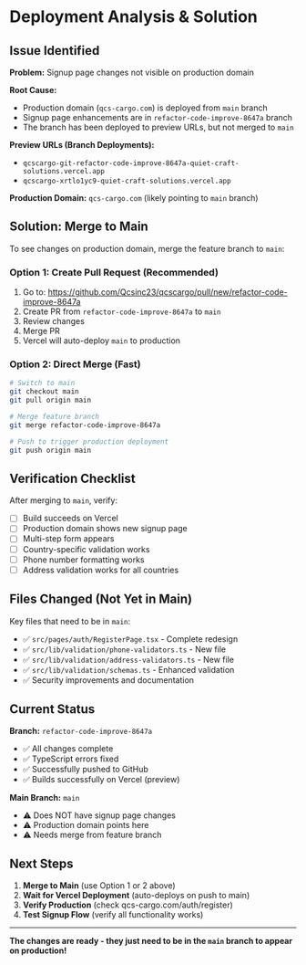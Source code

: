 # Deployment Analysis & Solution

## Issue Identified

**Problem:** Signup page changes not visible on production domain

**Root Cause:** 
- Production domain (`qcs-cargo.com`) is deployed from `main` branch
- Signup page enhancements are in `refactor-code-improve-8647a` branch
- The branch has been deployed to preview URLs, but not merged to `main`

**Preview URLs (Branch Deployments):**
- `qcscargo-git-refactor-code-improve-8647a-quiet-craft-solutions.vercel.app`
- `qcscargo-xrtlo1yc9-quiet-craft-solutions.vercel.app`

**Production Domain:** `qcs-cargo.com` (likely pointing to `main` branch)

## Solution: Merge to Main

To see changes on production domain, merge the feature branch to `main`:

### Option 1: Create Pull Request (Recommended)
1. Go to: https://github.com/Qcsinc23/qcscargo/pull/new/refactor-code-improve-8647a
2. Create PR from `refactor-code-improve-8647a` to `main`
3. Review changes
4. Merge PR
5. Vercel will auto-deploy `main` to production

### Option 2: Direct Merge (Fast)
```bash
# Switch to main
git checkout main
git pull origin main

# Merge feature branch
git merge refactor-code-improve-8647a

# Push to trigger production deployment
git push origin main
```

## Verification Checklist

After merging to `main`, verify:

- [ ] Build succeeds on Vercel
- [ ] Production domain shows new signup page
- [ ] Multi-step form appears
- [ ] Country-specific validation works
- [ ] Phone number formatting works
- [ ] Address validation works for all countries

## Files Changed (Not Yet in Main)

Key files that need to be in `main`:
- ✅ `src/pages/auth/RegisterPage.tsx` - Complete redesign
- ✅ `src/lib/validation/phone-validators.ts` - New file
- ✅ `src/lib/validation/address-validators.ts` - New file
- ✅ `src/lib/validation/schemas.ts` - Enhanced validation
- ✅ Security improvements and documentation

## Current Status

**Branch:** `refactor-code-improve-8647a`
- ✅ All changes complete
- ✅ TypeScript errors fixed
- ✅ Successfully pushed to GitHub
- ✅ Builds successfully on Vercel (preview)

**Main Branch:** `main`
- ⚠️ Does NOT have signup page changes
- ⚠️ Production domain points here
- ⚠️ Needs merge from feature branch

## Next Steps

1. **Merge to Main** (use Option 1 or 2 above)
2. **Wait for Vercel Deployment** (auto-deploys on push to main)
3. **Verify Production** (check qcs-cargo.com/auth/register)
4. **Test Signup Flow** (verify all functionality works)

---

**The changes are ready - they just need to be in the `main` branch to appear on production!**


